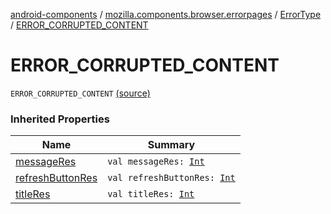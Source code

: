 [android-components](../../index.md) / [mozilla.components.browser.errorpages](../index.md) / [ErrorType](index.md) / [ERROR_CORRUPTED_CONTENT](./-e-r-r-o-r_-c-o-r-r-u-p-t-e-d_-c-o-n-t-e-n-t.md)

# ERROR_CORRUPTED_CONTENT

`ERROR_CORRUPTED_CONTENT` [(source)](https://github.com/mozilla-mobile/android-components/blob/master/components/browser/errorpages/src/main/java/mozilla/components/browser/errorpages/ErrorPages.kt#L123)

### Inherited Properties

| Name | Summary |
|---|---|
| [messageRes](message-res.md) | `val messageRes: `[`Int`](https://kotlinlang.org/api/latest/jvm/stdlib/kotlin/-int/index.html) |
| [refreshButtonRes](refresh-button-res.md) | `val refreshButtonRes: `[`Int`](https://kotlinlang.org/api/latest/jvm/stdlib/kotlin/-int/index.html) |
| [titleRes](title-res.md) | `val titleRes: `[`Int`](https://kotlinlang.org/api/latest/jvm/stdlib/kotlin/-int/index.html) |
